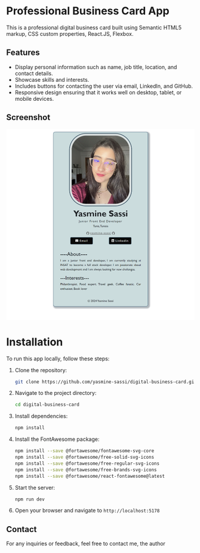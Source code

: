 # Professional Business Card App

This is a professional digital business card built using Semantic HTML5 markup, CSS custom properties, React.JS, Flexbox.

## Features

- Display personal information such as name, job title, location, and contact details.
- Showcase skills and interests.
- Includes buttons for contacting the user via email, LinkedIn, and GitHub.
-  Responsive design ensuring that it works well on desktop, tablet, or mobile devices.

## Screenshot

![Screenshot of project](./src/assets/screenshot.png)

# Installation


To run this app locally, follow these steps:

1. Clone the repository:

   ```bash
   git clone https://github.com/yasmine-sassi/digital-business-card.git
2. Navigate to the project directory:

   ```bash
   cd digital-business-card
3. Install dependencies:
   ```bash
   npm install
4. Install the FontAwesome package:
   ```bash
   npm install --save @fortawesome/fontawesome-svg-core
   npm install --save @fortawesome/free-solid-svg-icons
   npm install --save @fortawesome/free-regular-svg-icons
   npm install --save @fortawesome/free-brands-svg-icons
   npm install --save @fortawesome/react-fontawesome@latest
5. Start the server:
   ```bash
   npm run dev
6. Open your browser and navigate to  `http://localhost:5178`

## Contact

For any inquiries or feedback, feel free to contact me, the author